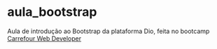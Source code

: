 # aula_bootstrap
Aula de introdução ao Bootstrap da plataforma Dio, feita no  bootcamp [Carrefour Web Developer](https://web.dio.me/track/carrefour-web-developer)
